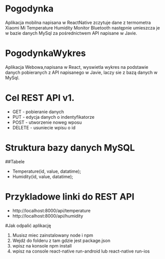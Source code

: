 # Pogodynka 

Aplikacja mobilna napisana w ReactNative zczytuje dane z termometra Xiaomi Mi Temperature Humidity Monitor Bluetooth
następnie umieszcza je w bazie danych MySql za pośrednictwem API napisane w Javie.

# PogodynkaWykres

Aplikacja Webowa,napisana w React, wyswietla wykres na podstawie danych pobieranych z API napisanego w Javie, laczy sie z bazą danych w MySql.

# Cel REST API v1.
- GET	 - pobieranie danych
- PUT	 - edycja danych o indentyfikatorze
- POST - utworzenie noweg wposu
- DELETE - usuniecie wpisu o id

# Struktura bazy danych MySQL

##Tabele
- Temperature(id, value, datatime);
- Humidity(id, value, datatime);

# Przykladowe linki do REST API
- http://localhost:8000/api/temperature
- http://localhost:8000/api/humidity


#Jak odpalić aplikację
1. Musisz miec zainstalowany node i npm
2. Wejdź do folderu z tam gdzie jest package.json
3. wpisz na konsole npm install
4. wpisz na console react-native run-android lub react-native run-ios







